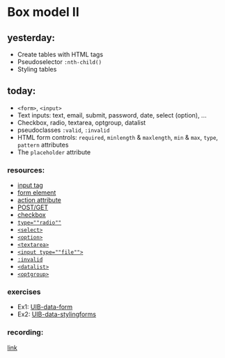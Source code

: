 # Box model II

## yesterday:

- Create tables with HTML tags
- Pseudoselector `:nth-child()`
- Styling tables

## today:

- `<form>`, `<input>`
- Text inputs: text, email, submit, password, date, select (option), ...
- Checkbox, radio, textarea, optgroup, datalist
- pseudoclasses `:valid`, `:invalid`
- HTML form controls: `required`, `minlength` & `maxlength`, `min` & `max`, `type`, `pattern` attributes
- The `placeholder` attribute

### resources:

- [input tag](https://developer.mozilla.org/en-US/docs/Web/HTML/Element/input)
- [form element](https://developer.mozilla.org/en-US/docs/Web/HTML/Element/form)
- [action attribute](https://www.w3schools.com/tags/att_form_action.asp)
- [POST/GET](https://www.w3schools.com/tags/att_form_method.asp)
- [checkbox](https://developer.mozilla.org/en-US/docs/Web/HTML/Element/input/checkbox)
- [`type=""radio""`](https://developer.mozilla.org/en-US/docs/Web/HTML/Element/input/radio)
- [`<select>`](https://developer.mozilla.org/en-US/docs/Web/HTML/Element/select)
- [`<option>`](https://developer.mozilla.org/en-US/docs/Web/HTML/Element/option)
- [`<textarea>`](https://developer.mozilla.org/en-US/docs/Web/HTML/Element/textarea)
- [`<input type=""file"">`](https://developer.mozilla.org/en-US/docs/Web/HTML/Element/input/file)
- [`:invalid`](https://developer.mozilla.org/en-US/docs/Web/CSS/:invalid)
- [`<datalist>`](https://developer.mozilla.org/en-US/docs/Web/HTML/Element/datalist)
- [`<optgroup>`](https://developer.mozilla.org/en-US/docs/Web/HTML/Element/optgroup)


### exercises

- Ex1: [UIB-data-form](https://classroom.github.com/a/jdrK6ecw)
- Ex2: [UIB-data-stylingforms](https://classroom.github.com/a/r6C7XMOk)

### recording:

[link](https://us02web.zoom.us/rec/share/OZSsdllpIfUQ1bHsjrVb1qbeA9yJI6BZ9N-CMQgfkjHEAuVFW5hDIAKTcBArSaQJ.MVeFMO5VBLpo-p_h)
